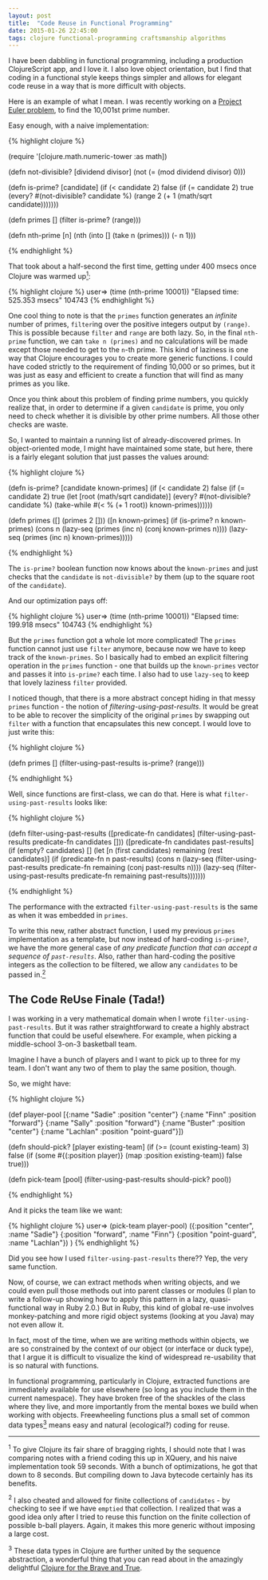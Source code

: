 ```yaml
---
layout: post
title:  "Code Reuse in Functional Programming"
date: 2015-01-26 22:45:00
tags: clojure functional-programming craftsmanship algorithms
---
```


I have been dabbling in functional programming, including a production
ClojureScript app, and I love it. I also love object orientation, but I find
that coding in a functional style keeps things simpler and allows for elegant
code reuse in a way that is more difficult with objects.

Here is an example of what I mean. I was recently working on a [Project Euler
problem](https://projecteuler.net/problem=7), to find the 10,001st prime
number.

Easy enough, with a naive implementation:

{% highlight clojure %}

(require '[clojure.math.numeric-tower :as math])

(defn not-divisible? [dividend divisor]
  (not (= (mod dividend divisor) 0)))

(defn is-prime? [candidate]
  (if (< candidate 2)
    false
    (if (= candidate 2)
      true
      (every? #(not-divisible? candidate %) (range 2 (+ 1 (math/sqrt candidate)))))))

(defn primes [] (filter is-prime? (range)))

(defn nth-prime [n]
  (nth (into [] (take n (primes))) (- n 1)))

{% endhighlight %}

That took about a half-second the first time, getting under 400 msecs once
Clojure was warmed up[<sup>1</sup>](#fn-bragging):

{% highlight clojure %}
user=> (time (nth-prime 10001))
"Elapsed time: 525.353 msecs"
104743
{% endhighlight %}

One cool thing to note is that the `primes` function generates an _infinite_
number of primes, `filter`ing over the positive integers output by `(range)`.
This is possible because `filter` and `range` are both lazy. So, in the final
`nth-prime` function, we can `take n (primes)` and no calculations will be made
except those needed to get to the `n`-th prime. This kind of laziness is one
way that Clojure encourages you to create more generic functions. I could have
coded strictly to the requirement of finding 10,000 or so primes, but it was
just as easy and efficient to create a function that will find as many primes
as you like.

Once you think about this problem of finding prime numbers, you quickly realize
that, in order to determine if a given `candidate` is prime, you only need to
check whether it is divisible by other prime numbers. All those other checks
are waste.

So, I wanted to maintain a running list of already-discovered primes. In
object-oriented mode, I might have maintained some state, but here, there is a
fairly elegant solution that just passes the values around:

{% highlight clojure %}

(defn is-prime? [candidate known-primes]
 (if (< candidate 2)
   false
   (if (= candidate 2)
     true
     (let [root (math/sqrt candidate)]
       (every? #(not-divisible? candidate %) (take-while
                                         #(< % (+ 1 root))
                                         known-primes))))))

(defn primes
  ([] (primes 2 []))
  ([n known-primes] 
   (if (is-prime? n known-primes)
     (cons n (lazy-seq (primes (inc n) (conj known-primes n))))
     (lazy-seq (primes (inc n) known-primes)))))

{% endhighlight %}

The `is-prime?` boolean function now knows about the `known-primes` and just
checks that the `candidate` is `not-divisible?` by them (up to the
square root of the `candidate`).

And our optimization pays off:

{% highlight clojure %}
user=> (time (nth-prime 10001))
"Elapsed time: 199.918 msecs"
104743
{% endhighlight %}

But the `primes` function got a whole lot more complicated! The `primes`
function cannot just use `filter` anymore, because now we have to keep track of
the `known-primes`. So I basically had to embed an explicit filtering operation
in the `primes` function - one that builds up the `known-primes` vector and
passes it into `is-prime?` each time. I also had to use `lazy-seq` to keep
that lovely laziness `filter` provided.

I noticed though, that there is a more abstract concept hiding in that messy
`primes` function - the notion of *filtering-using-past-results*. It would be
great to be able to recover the simplicity of the original `primes` by swapping
out `filter` with a function that encapsulates this new concept. I would love to just write this:

{% highlight clojure %}

(defn primes [] (filter-using-past-results is-prime? (range)))

{% endhighlight %}

Well, since functions are first-class, we can do that. Here is what
`filter-using-past-results` looks like:

{% highlight clojure %}

(defn filter-using-past-results 
  ([predicate-fn candidates] (filter-using-past-results predicate-fn candidates []))
  ([predicate-fn candidates past-results]
   (if (empty? candidates)
     []
     (let [n (first candidates) remaining (rest candidates)]
       (if (predicate-fn n past-results)
         (cons n (lazy-seq (filter-using-past-results predicate-fn
                                                      remaining
                                                      (conj past-results n))))
         (lazy-seq (filter-using-past-results predicate-fn remaining past-results)))))))

{% endhighlight %}

The performance with the extracted `filter-using-past-results` is the same as
when it was embedded in `primes`.

To write this new, rather abstract function, I used my previous `primes`
implementation as a template, but now instead of hard-coding `is-prime?`, we
have the more general case of _any predicate function that can accept a
sequence of `past-results`_. Also, rather than hard-coding the positive
integers as the collection to be filtered, we allow any `candidates` to be
passed in.[<sup>2</sup>](#fn-cheated) 

The Code ReUse Finale (Tada!)
----------

I was working in a very mathematical domain when I wrote
`filter-using-past-results`. But it was rather straightforward to create a
highly abstract function that could be useful elsewhere. For example, when
picking a middle-school 3-on-3 basketball team.

Imagine I have a bunch of players and I want to pick up to three for my team. I
don't want any two of them to play the same position, though.

So, we might have:

{% highlight clojure %}

(def player-pool [{:name "Sadie"   :position "center"}
                  {:name "Finn"    :position "forward"}
                  {:name "Sally"   :position "forward"}
                  {:name "Buster"  :position "center"}
                  {:name "Lachlan" :position "point-guard"}])

(defn should-pick? [player existing-team]
  (if (>= (count existing-team) 3)
    false
    (if (some #{(:position player)} (map :position existing-team))
      false
      true)))

(defn pick-team [pool] (filter-using-past-results should-pick? pool))

{% endhighlight %}

And it picks the team like we want:

{% highlight clojure %}
user=> (pick-team player-pool)
({:position "center", :name "Sadie"}
 {:position "forward", :name "Finn"}
 {:position "point-guard", :name "Lachlan"}) )
{% endhighlight %}

Did you see how I used `filter-using-past-results` there?? Yep, the very same
function.

Now, of course, we can extract methods when writing objects, and we could even
pull those methods out into parent classes or modules (I plan to write a
follow-up showing how to apply this pattern in a lazy, quasi-functional way in
Ruby 2.0.) But in Ruby, this kind of global re-use involves monkey-patching and
more rigid object systems (looking at you Java) may not even allow it.

In fact, most of the time, when we are writing methods within objects, we are
so constrained by the context of our object (or interface or duck type), that I
argue it is difficult to visualize the kind of widespread re-usability that is
so natural with functions.

In functional programming, particularly in Clojure, extracted functions are
immediately available for use elsewhere (so long as you include them in the
current namespace). They have broken free of the shackles of the class where
they live, and more importantly from the mental boxes we build when working
with objects. Freewheeling functions plus a small set of common data
types[<sup>3</sup>](#fn-seq) means easy and natural (ecological?) coding for
reuse.

-------

<a name="fn-bragging"><sup>1</sup></a> To give Clojure its fair share of
bragging rights, I should note that I was comparing notes with a friend coding
this up in XQuery, and his naive implementation took 59 seconds. With a bunch
of optimizations, he got that down to 8 seconds. But compiling down to Java
bytecode certainly has its benefits.

<a name="fn-cheated"><sup>2</sup></a> I also cheated and allowed for finite
collections of `candidates` - by checking to see if we have `emptied` that
collection. I realized that was a good idea only after I tried to reuse this
function on the finite collection of possible b-ball players. Again, it makes
this more generic without imposing a large cost.

<a name="fn-seq"><sup>3</sup></a> These data types in Clojure are further
united by the sequence abstraction, a wonderful thing that you can read about
in the amazingly delightful [Clojure for the Brave and
True](http://www.braveclojure.com/core-functions-in-depth/#2__The_Sequence_Abstraction).
